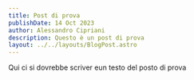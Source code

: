 ```yaml
---
title: Post di prova
publishDate: 14 Oct 2023
author: Alessandro Cipriani
description: Questo è un post di prova
layout: ../../layouts/BlogPost.astro
---
```

Qui ci si dovrebbe scriver eun testo del posto di prova